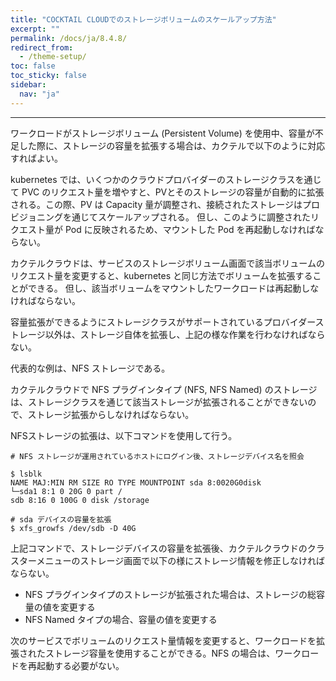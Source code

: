 ```yaml
---
title: "COCKTAIL CLOUDでのストレージボリュームのスケールアップ方法"
excerpt: ""
permalink: /docs/ja/8.4.8/
redirect_from:
  - /theme-setup/
toc: false
toc_sticky: false
sidebar:
  nav: "ja"
---
```


---
ワークロードがストレージボリューム (Persistent Volume) を使用中、容量が不足した際に、ストレージの容量を拡張する場合は、カクテルで以下のように対応すればよい。

kubernetes では、いくつかのクラウドプロバイダーのストレージクラスを通じて PVC のリクエスト量を増やすと、PVとそのストレージの容量が自動的に拡張される。この際、PV は Capacity 量が調整され、接続されたストレージはプロビジョニングを通じてスケールアップされる。
但し、このように調整されたリクエスト量が Pod に反映されるため、マウントした Pod を再起動しなければならない。

カクテルクラウドは、サービスのストレージボリューム画面で該当ボリュームのリクエスト量を変更すると、kubernetes と同じ方法でボリュームを拡張することができる。
但し、該当ボリュームをマウントしたワークロードは再起動しなければならない。

容量拡張ができるようにストレージクラスがサポートされているプロバイダーストレージ以外は、ストレージ自体を拡張し、上記の様な作業を行わなければならない。

代表的な例は、NFS ストレージである。

カクテルクラウドで NFS プラグインタイプ (NFS, NFS Named) のストレージは、ストレージクラスを通じて該当ストレージが拡張されることができないので、ストレージ拡張からしなければならない。

NFSストレージの拡張は、以下コマンドを使用して行う。

```
# NFS ストレージが運用されているホストにログイン後、ストレージデバイス名を照会

$ lsblk
NAME MAJ:MIN RM SIZE RO TYPE MOUNTPOINT sda 8:0020G0disk
└─sda1 8:1 0 20G 0 part /
sdb 8:16 0 100G 0 disk /storage

# sda デバイスの容量を拡張
$ xfs_growfs /dev/sdb -D 40G

```

上記コマンドで、ストレージデバイスの容量を拡張後、カクテルクラウドのクラスターメニューのストレージ画面で以下の様にストレージ情報を修正しなければならない。
* NFS プラグインタイプのストレージが拡張された場合は、ストレージの総容量の値を変更する
* NFS Named タイプの場合、容量の値を変更する

次のサービスでボリュームのリクエスト量情報を変更すると、ワークロードを拡張されたストレージ容量を使用することができる。NFS の場合は、ワークロードを再起動する必要がない。